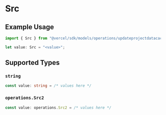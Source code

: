 # Src

## Example Usage

```typescript
import { Src } from "@vercel/sdk/models/operations/updateprojectdatacache.js";

let value: Src = "<value>";
```

## Supported Types

### `string`

```typescript
const value: string = /* values here */
```

### `operations.Src2`

```typescript
const value: operations.Src2 = /* values here */
```

